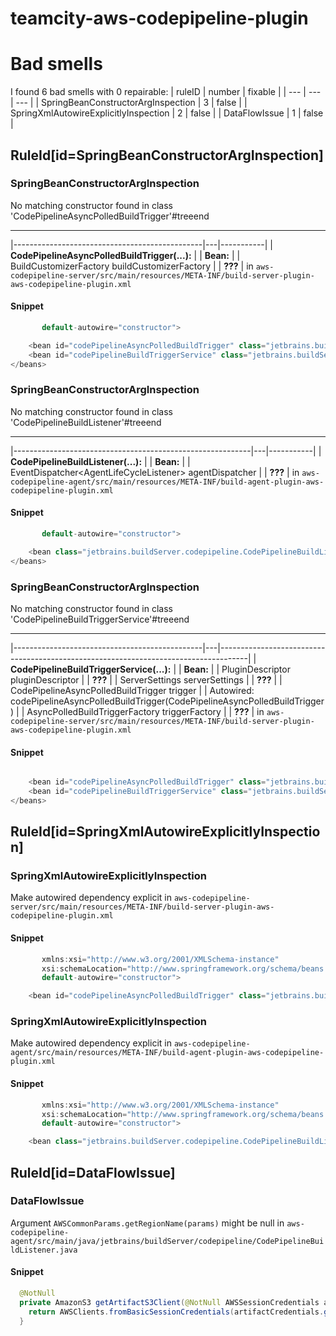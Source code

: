 # teamcity-aws-codepipeline-plugin 
 
# Bad smells
I found 6 bad smells with 0 repairable:
| ruleID | number | fixable |
| --- | --- | --- |
| SpringBeanConstructorArgInspection | 3 | false |
| SpringXmlAutowireExplicitlyInspection | 2 | false |
| DataFlowIssue | 1 | false |
## RuleId[id=SpringBeanConstructorArgInspection]
### SpringBeanConstructorArgInspection
No matching constructor found in class 'CodePipelineAsyncPolledBuildTrigger'#treeend

*** ** * ** ***

|-----------------------------------------------|---|-----------|
| **CodePipelineAsyncPolledBuildTrigger(...):** |   | **Bean:** |
| BuildCustomizerFactory buildCustomizerFactory |   | **???**   |
in `aws-codepipeline-server/src/main/resources/META-INF/build-server-plugin-aws-codepipeline-plugin.xml`
#### Snippet
```java
       default-autowire="constructor">

    <bean id="codePipelineAsyncPolledBuildTrigger" class="jetbrains.buildServer.buildTriggers.codepipeline.CodePipelineAsyncPolledBuildTrigger"/>
    <bean id="codePipelineBuildTriggerService" class="jetbrains.buildServer.buildTriggers.codepipeline.CodePipelineBuildTriggerService"/>
</beans>
```

### SpringBeanConstructorArgInspection
No matching constructor found in class 'CodePipelineBuildListener'#treeend

*** ** * ** ***

|-----------------------------------------------------------|---|-----------|
| **CodePipelineBuildListener(...):**                       |   | **Bean:** |
| EventDispatcher\<AgentLifeCycleListener\> agentDispatcher |   | **???**   |
in `aws-codepipeline-agent/src/main/resources/META-INF/build-agent-plugin-aws-codepipeline-plugin.xml`
#### Snippet
```java
       default-autowire="constructor">

    <bean class="jetbrains.buildServer.codepipeline.CodePipelineBuildListener"/>
</beans>
```

### SpringBeanConstructorArgInspection
No matching constructor found in class 'CodePipelineBuildTriggerService'#treeend

*** ** * ** ***

|-----------------------------------------------|---|-------------------------------------------------------------------------------------|
| **CodePipelineBuildTriggerService(...):**     |   | **Bean:**                                                                           |
| PluginDescriptor pluginDescriptor             |   | **???**                                                                             |
| ServerSettings serverSettings                 |   | **???**                                                                             |
| CodePipelineAsyncPolledBuildTrigger trigger   |   | Autowired: codePipelineAsyncPolledBuildTrigger(CodePipelineAsyncPolledBuildTrigger) |
| AsyncPolledBuildTriggerFactory triggerFactory |   | **???**                                                                             |
in `aws-codepipeline-server/src/main/resources/META-INF/build-server-plugin-aws-codepipeline-plugin.xml`
#### Snippet
```java

    <bean id="codePipelineAsyncPolledBuildTrigger" class="jetbrains.buildServer.buildTriggers.codepipeline.CodePipelineAsyncPolledBuildTrigger"/>
    <bean id="codePipelineBuildTriggerService" class="jetbrains.buildServer.buildTriggers.codepipeline.CodePipelineBuildTriggerService"/>
</beans>

```

## RuleId[id=SpringXmlAutowireExplicitlyInspection]
### SpringXmlAutowireExplicitlyInspection
Make autowired dependency explicit
in `aws-codepipeline-server/src/main/resources/META-INF/build-server-plugin-aws-codepipeline-plugin.xml`
#### Snippet
```java
       xmlns:xsi="http://www.w3.org/2001/XMLSchema-instance"
       xsi:schemaLocation="http://www.springframework.org/schema/beans http://www.springframework.org/schema/beans/spring-beans-3.0.xsd"
       default-autowire="constructor">

    <bean id="codePipelineAsyncPolledBuildTrigger" class="jetbrains.buildServer.buildTriggers.codepipeline.CodePipelineAsyncPolledBuildTrigger"/>
```

### SpringXmlAutowireExplicitlyInspection
Make autowired dependency explicit
in `aws-codepipeline-agent/src/main/resources/META-INF/build-agent-plugin-aws-codepipeline-plugin.xml`
#### Snippet
```java
       xmlns:xsi="http://www.w3.org/2001/XMLSchema-instance"
       xsi:schemaLocation="http://www.springframework.org/schema/beans http://www.springframework.org/schema/beans/spring-beans-2.5.xsd"
       default-autowire="constructor">

    <bean class="jetbrains.buildServer.codepipeline.CodePipelineBuildListener"/>
```

## RuleId[id=DataFlowIssue]
### DataFlowIssue
Argument `AWSCommonParams.getRegionName(params)` might be null
in `aws-codepipeline-agent/src/main/java/jetbrains/buildServer/codepipeline/CodePipelineBuildListener.java`
#### Snippet
```java
  @NotNull
  private AmazonS3 getArtifactS3Client(@NotNull AWSSessionCredentials artifactCredentials, @NotNull Map<String, String> params) {
    return AWSClients.fromBasicSessionCredentials(artifactCredentials.getAccessKeyId(), artifactCredentials.getSecretAccessKey(), artifactCredentials.getSessionToken(), AWSCommonParams.getRegionName(params)).createS3Client();
  }

```

